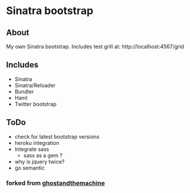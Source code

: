 # Sinatra bootstrap

## About

My own Sinatra bootstrap.
Includes test grill at:
http://localhost:4567/grid

## Includes

- Sinatra
- Sinatra/Reloader
- Bundler
- Haml
- Twitter bootstrap

## ToDo

- check for latest bootstrap versions
- heroku integration
- Integrate sass
  - sass as a gem ?
- why is jquery twice?
- go semantic

### forked from [ghostandthemachine](https://github.com/ghostandthemachine/sinatra-haml-bootstrap-starter)